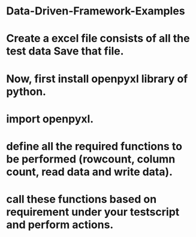 # Data-Driven-Framework-Examples
# Create a excel file consists of all the test data Save that file.
# Now, first install openpyxl library of python.
# import openpyxl.
# define all the required functions to be performed (rowcount, column count, read data and write data).
# call these functions based on requirement under your testscript and perform actions.

